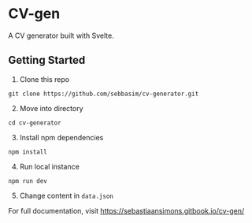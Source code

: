 # CV-gen

A CV generator built with Svelte. 

## Getting Started

1. Clone this repo 
```
git clone https://github.com/sebbasim/cv-generator.git
```
2. Move into directory 
```
cd cv-generator
```
3. Install npm dependencies 
```
npm install
```
4. Run local instance
```
npm run dev
```
5. Change content in ```data.json```

For full documentation, visit https://sebastiaansimons.gitbook.io/cv-gen/
